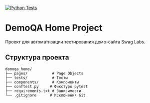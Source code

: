 [![Python Tests](https://github.com/AngryAlexQA/demoga_home/actions/workflows/python-app.yml/badge.svg?branch=main)](https://github.com/AngryAlexQA/demoga_home/actions/workflows/python-app.yml)

# DemoQA Home Project

Проект для автоматизации тестирования демо-сайта Swag Labs.

## Структура проекта

````
demoqa_home/
├── pages/           # Page Objects
├── tests/           # Тесты
├── components/      # Компоненты
├── conftest.py     # Фикстуры pytest
├── requirements.txt # Зависимости
└── .gitignore      # Исключения Git
